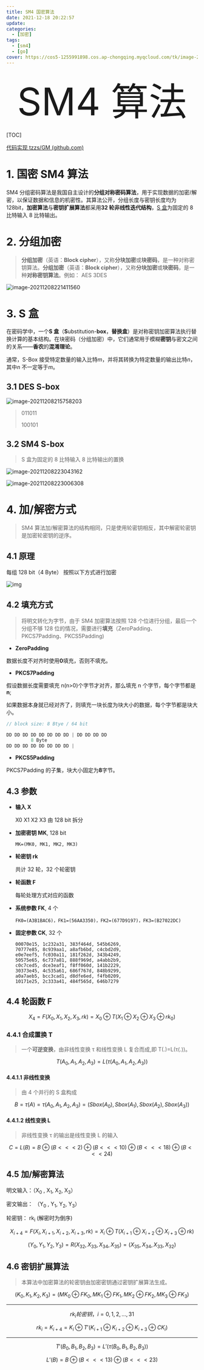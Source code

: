 ```yaml
---
title: SM4 国密算法
date: 2021-12-18 20:22:57
update:
categories:
  - [加密]
tags:
  - [sm4]
  - [go]
cover: https://cos5-1255991898.cos.ap-chongqing.myqcloud.com/tk/image-20211219004328110.png
---
```


<div style="text-align:center;font-size:100px">SM4 算法</div>

[TOC]

<div STYLE="page-break-after: always;"></div>

[代码实现 tzzs/GM (github.com)](https://github.com/tzzs/GM)

# 1. 国密 SM4 算法

SM4 分组密码算法是我国自主设计的**分组对称密码算法**，用于实现数据的加密/解密，以保证数据和信息的机密性。其算法公开，分组长度与密钥长度均为 128bit，**加密算法**与**密钥扩展算法**都采用**32 轮非线性迭代结构**，[S 盒](#S盒)为固定的 8 比特输入 8 比特输出。

# 2. 分组加密

> **分组加密**（英语：**Block cipher**），又称**分块加密**或**块密码**，是一种对称密钥算法。**分组加密**（英语：**Block cipher**），又称**分块加密**或**块密码**，是一种**对称密钥算法**。例如： AES 3DES

![image-20211208221411560](https://cos5-1255991898.cos.ap-chongqing.myqcloud.com/tk/image-20211208221411560.png)

# 3. S 盒

在密码学中，一个**S 盒**（**S**ubstitution-**box**，**替换盒**）是对称密钥加密算法执行替换计算的基本结构。在块密码（分组加密）中，它们通常用于模糊**密钥**与密文之间的关系——**香农**的**混淆理论**。

通常，S-Box 接受特定数量的输入比特*m*，并将其转换为特定数量的输出比特*n*，其中*n* 不一定等于*m*。

## 3.1 DES S-box

![image-20211208215758203](https://cos5-1255991898.cos.ap-chongqing.myqcloud.com/tk/image-20211208215758203.png)

> 011011
>
> 100101

## 3.2 SM4 S-box

> S 盒为固定的 8 比特输入 8 比特输出的置换

![image-20211208223043162](https://cos5-1255991898.cos.ap-chongqing.myqcloud.com/tk/image-20211208223043162.png)

![image-20211208223006308](https://cos5-1255991898.cos.ap-chongqing.myqcloud.com/tk/image-20211208223006308.png)

# 4. 加/解密方式

> SM4 算法加/解密算法的结构相同，只是使用轮密钥相反，其中解密轮密钥是加密轮密钥的逆序。

## 4.1 原理

每组 128 bit（4 Byte） 按照以下方式进行加密

![img](https://cos5-1255991898.cos.ap-chongqing.myqcloud.com/tk/webp)

## 4.2 填充方式

> 将明文转化为字节，由于 SM4 加密算法按照 128 个位进行分组，最后一个分组不够 128 位的情况，需要进行**填充**（ZeroPadding、PKCS7Padding、PKCS5Padding)

- **ZeroPadding**

数据长度不对齐时使用**0**填充，否则不填充。

- **PKCS7Padding**

假设数据长度需要填充 n(n>0)个字节才对齐，那么填充 n 个字节，每个字节都是**n**;

如果数据本身就已经对齐了，则填充一块长度为块大小的数据，每个字节都是块大小。

```c
// block size: 8 Btye / 64 bit

DD DD DD DD DD DD DD DD | DD DD DD DD
         8 Byte
DD DD DD DD DD DD DD DD |
```

- **PKCS5Padding**

PKCS7Padding 的子集，块大小固定为**8**字节。

## 4.3 参数

- **输入 X**

  X0 X1 X2 X3 由 128 bit 拆分

- **加密密钥 MK**, 128 bit

  ```
  MK=(MK0, MK1, MK2, MK3)
  ```

- **轮密钥 rk**

  共计 32 轮，32 个轮密钥

- **轮函数 F**

  每轮处理方式对应的函数

- **系统参数 FK**, 4 个

  ```
  FK0=(A3B1BAC6)，FK1=(56AA3350)，FK2=(677D9197)，FK3=(B27022DC)
  ```

- **固定参数 CK**, 32 个

  ```
  00070e15, 1c232a31, 383f464d, 545b6269,
  70777e85, 8c939aa1, a8afb6bd, c4cbd2d9,
  e0e7eef5, fc030a11, 181f262d, 343b4249,
  50575e65, 6c737a81, 888f969d, a4abb2b9,
  c0c7ced5, dce3eaf1, f8ff060d, 141b2229,
  30373e45, 4c535a61, 686f767d, 848b9299,
  a0a7aeb5, bcc3cad1, d8dfe6ed, f4fb0209,
  10171e25, 2c333a41, 484f565d, 646b7279
  ```

## 4.4 轮函数 F

$$X_4 = F(X_0,X_1,X_2,X_3,rk) = X_0 \oplus T (X_1 \oplus X_2\oplus X_3\oplus rk_0)$$

### 4.4.1 合成置换 T

> 一个**可逆变换**，由非线性变换 τ 和线性变换 L 复合而成,即 T(.)=L(τ(.))。

$$
T(A_0,A_1,A_2,A_3) = L(\tau(A_0,A_1,A_2,A_3))
$$

#### 4.4.1.1 非线性变换

> 由 4 个并行的 S 盒构成

$$
B = \tau(A) = \tau(A_0,A_1,A_2,A_3) = (Sbox(A_0),Sbox(A_1),Sbox(A_2),Sbox(A_3))
$$

#### 4.4.1.2 线性变换 L

> 非线性变换 τ 的输出是线性变换 L 的输入

$$
C = L(B) = B \oplus (B <<< 2) \oplus (B <<< 10) \oplus (B <<< 18) \oplus (B <<< 24)
$$

## 4.5 加/解密算法

明文输入：（X<sub>0</sub> , X<sub>1</sub>, X<sub>2</sub>, X<sub>3</sub>）

密文输出： （Y<sub>0</sub> , Y<sub>1</sub>, Y<sub>2</sub>, Y<sub>3</sub>）

轮密钥： rk<sub>i</sub> (解密时为倒序)

$$
X_{i+4} = F(X_i,X_{i+1},X_{i+2},X_{i+3},rk) = X_i \oplus T (X_{i+1} \oplus X_{i+2}\oplus X_{i+3}\oplus rk)
$$

$$
(Y_0,Y_1,Y_2,Y_3) = R(X_{32},X_{33}, X_{34}, X_{35}) = (X_{35},X_{34}, X_{33}, X_{32})
$$

## 4.6 密钥扩展算法

> 本算法中加密算法的轮密钥由加密密钥通过密钥扩展算法生成。

$$
(K_0,K_1,K_2,K_3) = (MK_0 \oplus FK_0,MK_1 \oplus FK_1,MK_2 \oplus FK_2,MK_3 \oplus FK_3)
$$

---

$$
rk_i 轮密钥，i = 0,1,2,...,31
$$

$$
rk_i = K_{i+4} = K_i \oplus T'(K_{i+1} \oplus K_{i+2} \oplus K_{i+3} \oplus CK_i)
$$

---

$$
T'(B_0,B_1,B_2,B_3) = L'(\tau(B_0,B_1,B_2,B_3))
$$

$$
L’(B) = B\oplus (B<<<13) \oplus (B <<< 23)
$$
